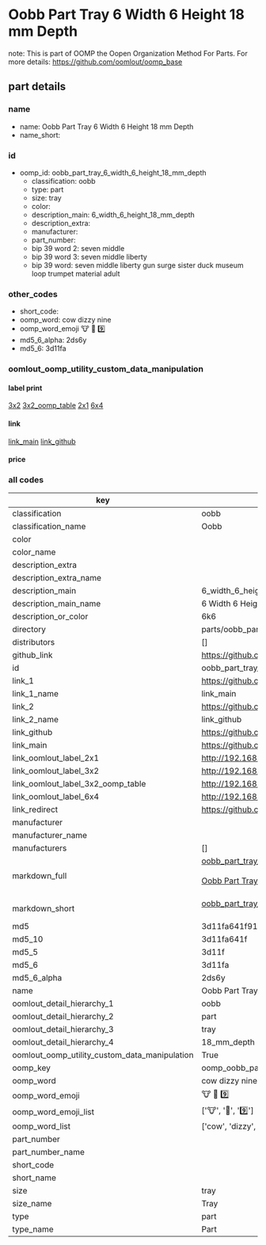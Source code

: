 # Oobb Part Tray 6 Width 6 Height 18 mm Depth  

note: This is part of OOMP the Oopen Organization Method For Parts. For more details: https://github.com/oomlout/oomp_base

##  part details
  







### name
* name: Oobb Part Tray 6 Width 6 Height 18 mm Depth
* name_short: 
### id
* oomp_id: oobb_part_tray_6_width_6_height_18_mm_depth
  * classification: oobb
  * type: part
  * size: tray
  * color: 
  * description_main: 6_width_6_height_18_mm_depth
  * description_extra: 
  * manufacturer: 
  * part_number: 
  * bip 39 word 2: seven middle
  * bip 39 word 3: seven middle liberty
  * bip 39 word: seven middle liberty gun surge sister duck museum loop trumpet material adult

### other_codes
* short_code: 
* oomp_word: cow dizzy nine
* oomp_word_emoji :cow: :dizzy: :nine:
* md5_6_alpha: 2ds6y
* md5_6: 3d11fa






### oomlout_oomp_utility_custom_data_manipulation
#### label print
[3x2](http://192.168.1.245:1112/?label=oomp%202ds6y)
[3x2_oomp_table](http://192.168.1.108:1112/?label=oomp%202ds6y)
[2x1](http://192.168.1.242:1112/?label=oomp%202ds6y)
[6x4](http://192.168.1.55:1112/?label=oomp%202ds6y)    

#### link

[link_main](https://github.com/oomlout/oomlout_oomp_version_1_messy/tree/main/parts/oobb_part_tray_6_width_6_height_18_mm_depth) [link_github](https://github.com/oomlout/oomlout_oomp_version_1_messy/tree/main/parts/oobb_part_tray_6_width_6_height_18_mm_depth)                             

#### price







### all codes 
| key | value |  
| --- | --- |  
| classification | oobb |  
| classification_name | Oobb |  
| color |  |  
| color_name |  |  
| description_extra |  |  
| description_extra_name |  |  
| description_main | 6_width_6_height_18_mm_depth |  
| description_main_name | 6 Width 6 Height 18 mm Depth |  
| description_or_color | 6k6 |  
| directory | parts/oobb_part_tray_6_width_6_height_18_mm_depth |  
| distributors | [] |  
| github_link | https://github.com/oomlout/oomlout_oomp_part_src/tree/main/parts/oobb_part_tray_6_width_6_height_18_mm_depth |  
| id | oobb_part_tray_6_width_6_height_18_mm_depth |  
| link_1 | https://github.com/oomlout/oomlout_oomp_version_1_messy/tree/main/parts/oobb_part_tray_6_width_6_height_18_mm_depth |  
| link_1_name | link_main |  
| link_2 | https://github.com/oomlout/oomlout_oomp_version_1_messy/tree/main/parts/oobb_part_tray_6_width_6_height_18_mm_depth |  
| link_2_name | link_github |  
| link_github | https://github.com/oomlout/oomlout_oomp_version_1_messy/tree/main/parts/oobb_part_tray_6_width_6_height_18_mm_depth |  
| link_main | https://github.com/oomlout/oomlout_oomp_version_1_messy/tree/main/parts/oobb_part_tray_6_width_6_height_18_mm_depth |  
| link_oomlout_label_2x1 | http://192.168.1.242:1112/?label=oomp%202ds6y |  
| link_oomlout_label_3x2 | http://192.168.1.245:1112/?label=oomp%202ds6y |  
| link_oomlout_label_3x2_oomp_table | http://192.168.1.108:1112/?label=oomp%202ds6y |  
| link_oomlout_label_6x4 | http://192.168.1.55:1112/?label=oomp%202ds6y |  
| link_redirect | https://github.com/oomlout/oomlout_oomp_version_1_messy/tree/main/parts/oobb_part_tray_6_width_6_height_18_mm_depth |  
| manufacturer |  |  
| manufacturer_name |  |  
| manufacturers | [] |  
| markdown_full | [oobb_part_tray_6_width_6_height_18_mm_depth](none)<br>[](none)<br>[Oobb Part Tray 6 Width 6 Height 18 Mm Depth](none)<br><br> |  
| markdown_short | [oobb_part_tray_6_width_6_height_18_mm_depth](none)<br><br> |  
| md5 | 3d11fa641f91a87b266d267f01e31625 |  
| md5_10 | 3d11fa641f |  
| md5_5 | 3d11f |  
| md5_6 | 3d11fa |  
| md5_6_alpha | 2ds6y |  
| name | Oobb Part Tray 6 Width 6 Height 18 mm Depth |  
| oomlout_detail_hierarchy_1 | oobb |  
| oomlout_detail_hierarchy_2 | part |  
| oomlout_detail_hierarchy_3 | tray |  
| oomlout_detail_hierarchy_4 | 18_mm_depth |  
| oomlout_oomp_utility_custom_data_manipulation | True |  
| oomp_key | oomp_oobb_part_tray_6_width_6_height_18_mm_depth |  
| oomp_word | cow dizzy nine |  
| oomp_word_emoji | :cow: :dizzy: :nine: |  
| oomp_word_emoji_list | [':cow:', ':dizzy:', ':nine:'] |  
| oomp_word_list | ['cow', 'dizzy', 'nine'] |  
| part_number |  |  
| part_number_name |  |  
| short_code |  |  
| short_name |  |  
| size | tray |  
| size_name | Tray |  
| type | part |  
| type_name | Part |  
